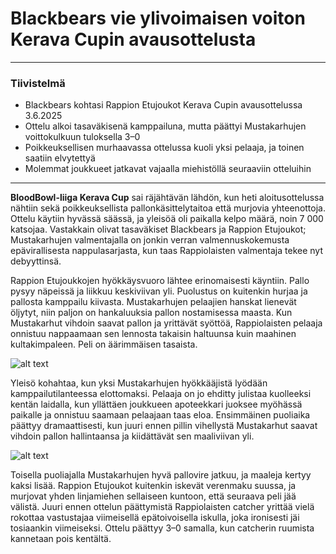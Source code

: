 # Blackbears vie ylivoimaisen voiton Kerava Cupin avausottelusta
---
### Tiivistelmä

- Blackbears kohtasi Rappion Etujoukot Kerava Cupin avausottelussa 3.6.2025
- Ottelu alkoi tasaväkisenä kamppailuna, mutta päättyi Mustakarhujen voittokulkuun tuloksella 3–0
- Poikkeuksellisen murhaavassa ottelussa kuoli yksi pelaaja, ja toinen saatiin elvytettyä
- Molemmat joukkueet jatkavat vajaalla miehistöllä seuraaviin otteluihin
---
**BloodBowl-liiga Kerava Cup** sai räjähtävän lähdön, kun heti aloitusottelussa nähtiin sekä poikkeuksellista pallonkäsittelytaitoa että murjovia yhteenottoja. Ottelu käytiin hyvässä säässä, ja yleisöä oli paikalla kelpo määrä, noin 7 000 katsojaa. Vastakkain olivat tasaväkiset Blackbears ja Rappion Etujoukot; Mustakarhujen valmentajalla on jonkin verran valmennuskokemusta epävirallisesta nappulasarjasta, kun taas Rappiolaisten valmentaja tekee nyt debyyttinsä.

Rappion Etujoukkojen hyökkäysvuoro lähtee erinomaisesti käyntiin. Pallo pysyy näpeissä ja liikkuu keskiviivan yli. Puolustus on kuitenkin hurjaa ja pallosta kamppailu kiivasta. Mustakarhujen pelaajien hanskat lienevät öljytyt, niin paljon on hankaluuksia pallon nostamisessa maasta. Kun Mustakarhut vihdoin saavat pallon ja yrittävät syöttöä, Rappiolaisten pelaaja onnistuu nappaamaan sen lennosta takaisin haltuunsa kuin maahinen kultakimpaleen. Peli on äärimmäisen tasaista.

![alt text](/siteTexts/blogEntries/2/image.jpeg)

Yleisö kohahtaa, kun yksi Mustakarhujen hyökkääjistä lyödään kamppailutilanteessa elottomaksi. Pelaaja on jo ehditty julistaa kuolleeksi kentän laidalla, kun yllättäen joukkueen apoteekkari juoksee myöhässä paikalle ja onnistuu saamaan pelaajaan taas eloa. Ensimmäinen puoliaika päättyy dramaattisesti, kun juuri ennen pillin vihellystä Mustakarhut saavat vihdoin pallon hallintaansa ja kiidättävät sen maaliviivan yli.

![alt text](/siteTexts/blogEntries/2/image-1.jpeg)

Toisella puoliajalla Mustakarhujen hyvä pallovire jatkuu, ja maaleja kertyy kaksi lisää. Rappion Etujoukot kuitenkin iskevät verenmaku suussa, ja murjovat yhden linjamiehen sellaiseen kuntoon, että seuraava peli jää välistä. Juuri ennen ottelun päättymistä Rappiolaisten catcher yrittää vielä rokottaa vastustajaa viimeisellä epätoivoisella iskulla, joka ironisesti jäi tosiaankin viimeiseksi. Ottelu päättyy 3–0 samalla, kun catcherin ruumista kannetaan pois kentältä.